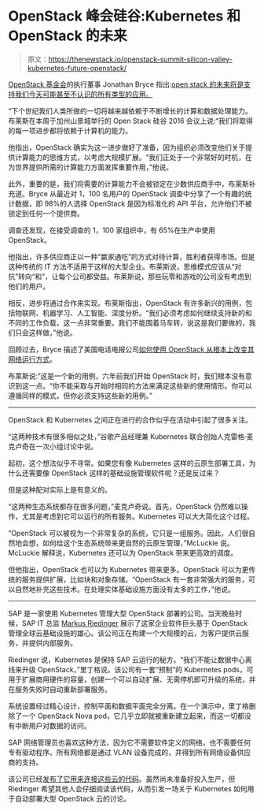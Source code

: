 # OpenStack 峰会硅谷:Kubernetes 和 OpenStack 的未来

> 原文：<https://thenewstack.io/openstack-summit-silicon-valley-kubernetes-future-openstack/>

[OpenStack 基金会](http://www.openstack.org/)的执行董事 Jonathan Bryce 指出:[open stack 的未来将是支持我们今天可能甚至不认识的所有类型的应用。](https://twitter.com/jbryce)

“下个世纪我们人类所做的一切将越来越依赖于不断增长的计算和数据处理能力。布莱斯在本周于加州山景城举行的 Open Stack 硅谷 2016 会议上说:“我们将取得的每一项进步都将依赖于计算机的能力。

他指出，OpenStack 确实为这一进步做好了准备，因为组织必须改变他们关于提供计算能力的思维方式，以考虑大规模扩展。“我们正处于一个非常好的时机，在为世界提供所需的计算能力方面发挥重要作用，”他说。

此外，重要的是，我们将需要的计算能力不会被锁定在少数供应商手中，布莱斯补充道。Bryce 从最近对 1，100 名用户的 OpenStack 调查中分享了一个有趣的统计数据，即 98%的人选择 OpenStack 是因为标准化的 API 平台，允许他们不被锁定到任何一个提供商。

调查还发现，在接受调查的 1，100 家组织中，有 65%在生产中使用 OpenStack。

他指出，许多供应商正以一种“赢家通吃”的方式对待计算，胜利者获得市场。但是这种传统的 IT 方法不适用于这样的大型企业。布莱斯说，思维模式应该从“对抗”转向“和”，让每个公司都受益。布莱斯说，那些玩零和游戏的公司没有考虑到他们的用户。

相反，进步将通过合作来实现。布莱斯指出，OpenStack 有许多新兴的用例，包括物联网、机器学习、人工智能、深度分析。“我们必须考虑如何继续支持新的和不同的工作负载，这一点非常重要。我们不能围着马车转，说这是我们要做的，我们只会这样做，”他说。

回顾过去，Bryce 描述了美国电话电报公司[如何使用 OpenStack 从根本上改变其网络运行方式](https://thenewstack.io/att-moves-nfv-platform/)。

布莱斯说:“这是一个新的用例，六年前我们开始 OpenStack 时，我们根本没有意识到这一点。“你不能采取与开始时相同的方法来满足这些新的使用情形。你可以遵循同样的模式，但你必须支持这些新的用例。”

* * *

OpenStack 和 Kubernetes 之间正在进行的合作似乎在活动中引起了很多关注。

“这两种技术有很多相似之处，”谷歌产品经理兼 Kubernetes 联合创始人克雷格·麦克卢奇在一次小组讨论中说。

起初，这个想法似乎不寻常。如果您有像 Kubernetes 这样的云原生部署工具，为什么还需要像 OpenStack 这样的基础设施管理软件呢？还是反过来？

但是这种配对实际上是有意义的。

“这两种生态系统都存在很多问题，”麦克卢奇说。首先，OpenStack 仍然难以操作，尤其是考虑到它可以运行的所有服务。Kubernetes 可以大大简化这个过程。

“OpenStack 可以被视为一个非常复杂的系统，它只是一组服务。因此，人们很自然地会想，如何给这个生态系统带来更自然的云原生管理，”McLuckie 说。McLuckie 解释说，Kubernetes 还可以为 OpenStack 带来更高效的调度。

但他指出，OpenStack 也可以为 Kubernetes 带来更多。OpenStack 可以为更传统的服务提供扩展，比如块和对象存储。“OpenStack 有一套非常强大的服务，可以自然地补充这些技术。在处理实体基础设施方面没有太多的工作，”他说。

* * *

SAP 是一家使用 Kubernetes 管理大型 OpenStack 部署的公司。当天晚些时候，SAP IT 总监 [Markus Riedinger](https://twitter.com/urfuwo) 展示了这家企业软件巨头基于 OpenStack 管理全球云基础设施的雄心。该公司正在构建一个大规模的云，为客户提供云服务，并提供内部服务。

Riedinger 说，Kubernetes 是保持 SAP 云运行的秘方。“我们不能让数据中心离线来升级 OpenStack，”里丁格说。该公司有一套“预制”的 Kubernetes pods，可用于扩展商用硬件的容量，创建一个可以自动扩展、无需停机即可升级的系统，并在服务失败时自动重新部署服务。

系统设置经过精心设计，控制平面和数据平面完全分离。在一个演示中，里丁格删除了一个 OpenStack Nova pod，它几乎立即就被重新建立起来，而这一切都没有中断用户对数据的访问。

SAP 网络管理员也喜欢这种方法，因为它不需要软件定义的网络，也不需要任何专有驱动程序。所有网络都是通过 VLAN 设备完成的，并得到所有网络设备供应商的支持。

该公司已经[发布了它用来连接这些云的代码](https://github.com/sapcc)。虽然尚未准备好投入生产，但 Riedinger 希望其他人会仔细阅读该代码，从而引发一场关于 Kubernetes 如何用于自动部署大型 OpenStack 云的讨论。

<svg xmlns:xlink="http://www.w3.org/1999/xlink" viewBox="0 0 68 31" version="1.1"><title>Group</title> <desc>Created with Sketch.</desc></svg>